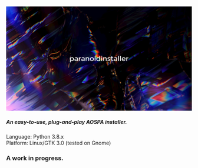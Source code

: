![ParanoidInstaller](pa.jpg)
##### An easy-to-use, plug-and-play AOSPA installer.
Language: Python 3.8.x <br>
Platform: Linux/GTK 3.0 (tested on Gnome)

### A work in progress.
